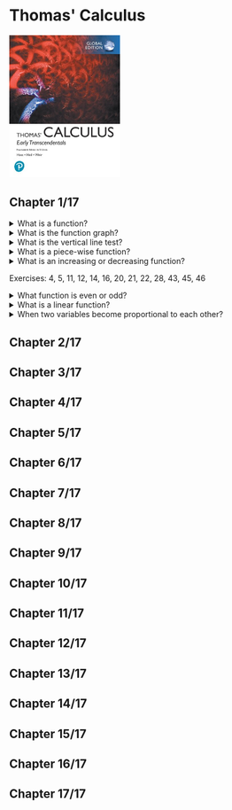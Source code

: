 # Thomas' Calculus
<img src="../covers/9781292253114.jpg" width="200"/>

## Chapter 1/17

<details>
<summary>What is a function?</summary>

> A function $f$ from a set $D$ to a set $Y$ is a rule that assigns a unique value $f(x)$ in $Y$ to each $x$ in $D$.
>
> The value of one variable quantity, say $y$, depends on the value of another variable quantity, which we often call $x$.
> We say that $y$ is a function of $x$ and write this symbolically as
>
> $ y = f(x) (y equals f of x) $
>
> The symbol $f$ represents the function, the letter $x$ is the independent variable representing the input value to $f$, and $y$ is the dependent variable or ouput value of $f$ at $x$.

> Origin: 1.1

> References:
---
</details>

<details>
<summary>What is the function graph?</summary>

> If $f$ is a function with domain $D$, its graph consists of the points in the cartesian plane whose coordinates are the input-output pairs for $f$.
>
> In set notation the graph is
>
> $ {(x, f(x) | x ∈ D} $

> Origin: 1.1

> References:
---
</details>

<details>
<summary>What is the vertical line test?</summary>

> A function $f$ can have only one value $f(x)$ for each $x$ in its domain, so no vertical line can interact the graph of a function more than once.

> Origin: 1.1

> References:
---
</details>

<details>
<summary>What is a piece-wise function?</summary>

> Sometimes a function is described in pieces by using different formulas on different parts of its domain.
>
> $ f(x) = \begin(cases)
> 1 & x ≤ 0 \\
> x+1 & x > 0
> \end(cases) $

> Origin: 1.1

> References:
---
</details>

<details>
<summary>What is an increasing or decreasing function?</summary>

> If the graph of a function rises as you move from left to right, we say that the function is increasing.
> If the graph descends or falls as you move from left to right, the function is decreasing.
>
> Let $f$ be a function defined on an interval $I$ and let $x_1$ and $x_2$ be two distinct points in $I$.
>
> 1. if $f(x_2) > f(x_1)$ whenever $x_1 < x_2$, then $f(x)$ is said to be increasing on $I$.
> 2. if $f(x_2) < f(x_1)$ whenever $x_1 < x_2$, then $f(x)$ is said to be decreasing on $I$.

> Origin: 1.1

> References:
---
</details>

Exercises: 4, 5, 11, 12, 14, 16, 20, 21, 22, 28, 43, 45, 46

<details>
<summary>What function is even or odd?</summary>

> A function $y = f(x)$ is an even function of $x$ if $f(-x) = f(x)$, odd function of $x$ if $f(-x) = -f(x)$, for every $x$ in the function's domain.
>
> The graph of an even function is symmetric about the $y$ axis, and the graph of an odd function is symmetric about the origin.

> Origin: 1.1

> References:
---
</details>

<details>
<summary>What is a linear function?</summary>

> A function of the form $f(x) = mx+b$, where $m$ and $b$ are fixed constants, is called a linear function.
>
> The function $f(x) = x$ where $m = 1$ and $b = 0$ is called the identity function.

> Origin: 1.1

> References:
---
</details>

<details>
<summary>When two variables become proportional to each other?</summary>

> Two variables $y$ and $x$ are proportional to one another if one is always a constant multiple of the other.
>
> $ y = kx for some nonzero constant k $
>
> If the variable $y$ is proportional to the reciprocal $1/x$, then it is said that $y$ is **inversely proportional** to $x$.

> Origin: 

> References:
---
</details>

## Chapter 2/17
## Chapter 3/17
## Chapter 4/17
## Chapter 5/17
## Chapter 6/17
## Chapter 7/17
## Chapter 8/17
## Chapter 9/17
## Chapter 10/17
## Chapter 11/17
## Chapter 12/17
## Chapter 13/17
## Chapter 14/17
## Chapter 15/17
## Chapter 16/17
## Chapter 17/17
